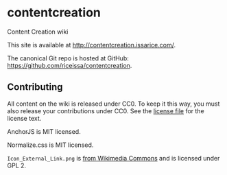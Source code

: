 # contentcreation

Content Creation wiki

This site is available at <http://contentcreation.issarice.com/>.

The canonical Git repo is hosted at GitHub:
<https://github.com/riceissa/contentcreation>.

## Contributing

All content on the wiki is released under CC0.
To keep it this way, you must also release your contributions under CC0.
See the [license file](https://github.com/riceissa/contentcreation/blob/master/LICENSE)
for the license text.

AnchorJS is MIT licensed.

Normalize.css is MIT licensed.

`Icon_External_Link.png` is [from Wikimedia Commons](https://commons.wikimedia.org/wiki/File:Icon_External_Link.png)
and is licensed under GPL 2.

